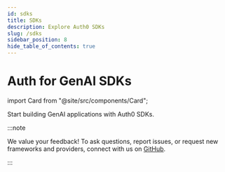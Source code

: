 ```yaml
---
id: sdks
title: SDKs
description: Explore Auth0 SDKs
slug: /sdks
sidebar_position: 8
hide_table_of_contents: true
---
```


# Auth for GenAI SDKs

import Card from "@site/src/components/Card";

Start building GenAI applications with Auth0 SDKs.

:::note

We value your feedback! To ask questions, report issues, or request new frameworks and providers, connect with us on [GitHub](https://github.com/auth0/auth-for-genai).

:::

<Card href="./sdks/javascript-sdk" headerText="JavaScript SDKs" icon="js-with-border.svg" iconBorder={false}/>
<Card href="./sdks/python-sdk" headerText="Python SDKs" icon="python-with-border.svg" iconBorder={false}/>
<Card href="./sdks/langchain-sdk" headerText="LangChain SDKs" icon="langchain.svg" iconBorder={false}/>
<Card href="./sdks/llamaindex-sdk" headerText="LlamaIndex SDKs" icon="llamadex.svg" iconBorder={false}/>
<Card href="./sdks/vercel-ai-sdk" headerText="Vercel AI SDKs" icon="vercel.svg" iconBorder={false}/>
<Card href="./sdks/genkit-sdk" headerText="Genkit SDKs" icon="genkit.svg" iconBorder={false}/>
<Card href="./sdks/cloudflare-sdk" headerText="Cloudflare SDKs" icon="cloudflare.svg" iconBorder={false}/>
